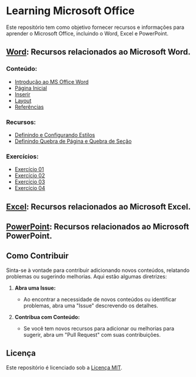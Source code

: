 # Learning Microsoft Office

Este repositório tem como objetivo fornecer recursos e informações para aprender o Microsoft Office, incluindo o Word, Excel e PowerPoint.

## [Word](./Word): Recursos relacionados ao Microsoft Word.

### Conteúdo:
- [Introdução ao MS Office Word](./Word/introducao-msoffice-word.md)
- [Página Inicial](./Word/pagina-inicial.md)
- [Inserir](./Word/inserir.md)
- [Layout](./Word/layout.md)
- [Referências](./Word/referencias.md)

### Recursos:
- [Definindo e Configurando Estilos](./Word/Recursos/estilos.md)
- [Definindo Quebra de Página e Quebra de Seção](./Word/Recursos/quebras.md)

### Exercícios:
- [Exercício 01](./Word/Exercícios%20Word/exercicio-word-01.md)
- [Exercício 02](./Word/Exercícios%20Word/exercicio-word-02.md)
- [Exercício 03](./Word/Exercícios%20Word/exercicio-word-03.md)
- [Exercício 04](./Word/Exercícios%20Word/exercicio-word-04.md)

## [Excel](./Excel): Recursos relacionados ao Microsoft Excel.
  
## [PowerPoint](./PowerPoint): Recursos relacionados ao Microsoft PowerPoint.
  

## Como Contribuir

Sinta-se à vontade para contribuir adicionando novos conteúdos, relatando problemas ou sugerindo melhorias. Aqui estão algumas diretrizes:

1. **Abra uma Issue:**
   - Ao encontrar a necessidade de novos conteúdos ou identificar problemas, abra uma "Issue" descrevendo os detalhes.

2. **Contribua com Conteúdo:**
   - Se você tem novos recursos para adicionar ou melhorias para sugerir, abra um "Pull Request" com suas contribuições.

## Licença

Este repositório é licenciado sob a [Licença MIT](./LICENSE).
